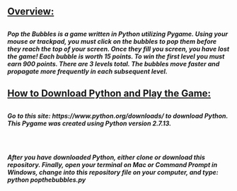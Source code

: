 <h2><u>Overview:</u><h2>
<h5>Pop the Bubbles is a game written in Python utilizing Pygame. Using your mouse or trackpad, you must click on the bubbles to pop them before they reach the top of your screen. Once they fill you screen, you have lost the game! Each bubble is worth 15 points. To win the first level you must earn 900 points. There are 3 levels total. The bubbles move faster and propagate more frequently in each subsequent level.</h5>

<h2><u>How to Download Python and Play the Game:</u><h2>
<h5>Go to this site: https://www.python.org/downloads/  to download Python. This Pygame was created using Python version 2.7.13.</h5>
<br/>
<h5>After you have downloaded Python, either clone or download this repository. Finally, open your terminal on Mac or Command Prompt in Windows, change into this repository file on your computer, and type: python popthebubbles.py </h5>
